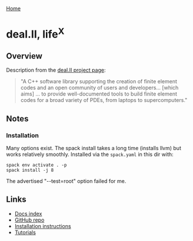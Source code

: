 [Home](../readme.md)
# deal.II, life<sup>X</sup>

## Overview
Description from the [deal.II project page](https://fenicsproject.org/):

> "A C++ software library supporting the creation of finite element codes and an open community of users and developers... [which aims] ... to provide well-documented tools to build finite element codes for a broad variety of PDEs, from laptops to supercomputers."

## Notes

### Installation

Many options exist. The spack install takes a long time (installs llvm) but works relatively smoothly.
Installed via the `spack.yaml` in this dir with:
```
spack env activate . -p
spack install -j 8
```
The advertised "--test=root" option failed for me.

## Links

- [Docs index](https://www.dealii.org/current/index.html)
- [GitHub repo](https://github.com/dealii/dealii)
- [Installation instructions](https://www.dealii.org/current/readme.html)
- [Tutorials](https://www.dealii.org/current/doxygen/deal.II/Tutorial.html)